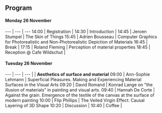 
## Program


#### Monday 26 November

 --- | --- | ---
14:00 | Registration | 
14:30 | Introduction | 
14:45 | Jeroen Stumpel | The Skin of Things
15:45 | Adrien Bousseau | Computer Graphics for Photorealistic and Non-Photorealistic Depiction of Materials
16:45 | Break | 
17:15 | Roland Fleming | Perception of material properties
18:45 | Reception @ Cafe Wildschut | 

#### Tuesday 26 November

 --- | --- | ---
 | | **Aesthetics of surface and material**
09:00 | Ann-Sophie Lehmann | Superficial Pleasures. Making and Experiencing Material Surfaces in the Visual Arts
09:20 | David Romand | Konrad Lange on "the illusion of materials" in painting and visual arts.
09:40 | Hannah De Corte | Against the grain. Emergence of the textile of the canvas at the surface of modern painting
10:00 | Flip Phillips | The Veiled Virgin Effect: Causal Layering of 3D Shape
10:20 | Discussion | 
10:40 | Coffee | 
